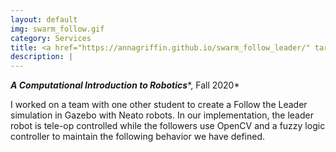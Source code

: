 ```yaml
---
layout: default
img: swarm_follow.gif
category: Services
title: <a href="https://annagriffin.github.io/swarm_follow_leader/" target="_blank">Follow the Neato</a>
description: |
---
```

***A Computational Introduction to Robotics****, Fall 2020*

I worked on a team with one other student to create a Follow the Leader simulation in Gazebo with Neato robots. In our implementation, the leader robot is tele-op controlled while the followers use OpenCV and a fuzzy logic controller to maintain the following behavior we have defined.
